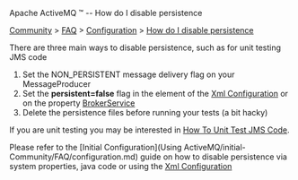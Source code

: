 Apache ActiveMQ ™ -- How do I disable persistence 

[Community](community.md) > [FAQ](CommunityCommunity/Community/faq.md) > [Configuration](Community/FAQ/configuration.md) > [How do I disable persistence](how-do-i-disable-Features/persistence.md)


There are three main ways to disable persistence, such as for unit testing JMS code

1.  Set the NON_PERSISTENT message delivery flag on your MessageProducer
2.  Set the **persistent=false** flag in the **<broker/>** element of the [Xml Configuration](xml-Community/FAQ/configuration.md) or on the property [BrokerService](http://incubator.apache.org/activemq/maven/activemq-core/apidocs/org/apache/activemq/broker/BrokerService.html)
3.  Delete the persistence files before running your tests (a bit hacky)

If you are unit testing you may be interested in [How To Unit Test JMS Code](Community/FAQ/JMSCommunity/FAQ/JMS/Community/FAQ/JMS/how-to-unit-test-jms-code.md).

Please refer to the [Initial Configuration](Using ActiveMQ/initial-Community/FAQ/configuration.md) guide on how to disable persistence via system properties, java code or using the [Xml Configuration](xml-Community/FAQ/configuration.md)

